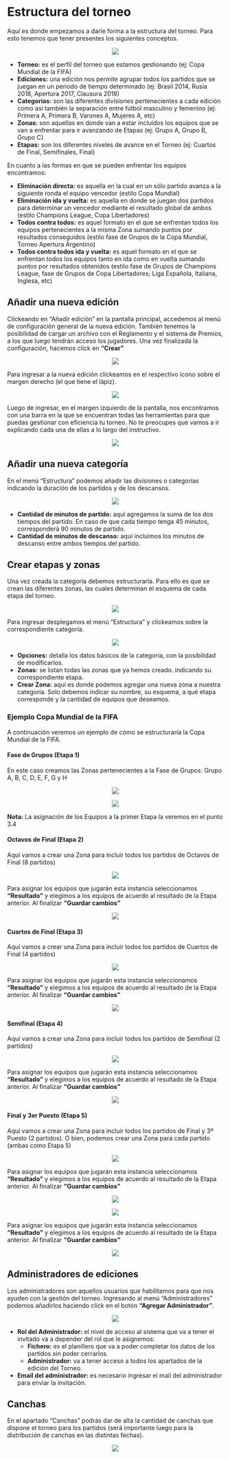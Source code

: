 # Estructura del torneo

Aquí es donde empezamos a darle forma a la estructura del torneo. Para esto tenemos que  tener presentes los siguientes conceptos.

<p align="center"><img src="images/estructura1.png"></p>

- <strong>Torneo:</strong> es el perfil  del torneo que estamos gestionando (ej: Copa Mundial de la FIFA)
- <strong>Ediciones:</strong> una edición nos permite agrupar todos los partidos que se juegan en un periodo de tiempo determinado (ej: Brasil 2014, Rusia 2018, Apertura 2017, Clausura 2018)
- <strong>Categorias:</strong> son las diferentes divisiones pertenecientes a cada edición como así también la separación entre fútbol masculino y femenino (ej: Primera A, Primera B, Varones A, Mujeres A, etc)
- <strong>Zonas:</strong> son aquellas en donde van a estar incluídos los equipos que se van a enfrentar para ir avanzando de Etapas (ej: Grupo A, Grupo B, Grupo C)
- <strong>Etapas:</strong> son los diferentes niveles de avance en el Torneo (ej: Cuartos de Final, Semifinales, Final)

En cuanto a las formas en que se pueden enfrentar los equipos encontramos:

- <strong>Eliminación directa:</strong> es aquella en la cual en un sólo partido avanza a la siguiente ronda el equipo vencedor (estilo Copa Mundial)
- <strong>Eliminación ida y vuelta:</strong> es aquella en donde se juegan dos partidos para determinar un vencedor mediante el resultado global de ambos (estilo Champions League, Copa Libertadores)
- <strong>Todos contra todos:</strong> es aquel formato en el que se enfrentan todos los equipos pertenecientes a la misma Zona sumando puntos por resultados conseguidos (estilo fase de Grupos de la Copa Mundial, Torneo Apertura Argentino)
- <strong>Todos contra todos ida y vuelta:</strong> es aquel formato en el que se enfrentan todos los equipos tanto en ida como en vuelta sumando puntos por resultados obtenidos (estilo fase de Grupos de Champions League, fase de Grupos de Copa Libertadores; Liga Española, Italiana, Inglesa, etc)

## Añadir una nueva edición

Clickeando en “Añadir edición” en la pantalla principal, accedemos al menú de configuración general de la nueva edición. También tenemos la posibilidad de cargar un archivo con el Reglamento y el sistema de Premios, a los que luego tendrán acceso los jugadores.
Una vez finalizada la configuración, hacemos click en <strong>“Crear”</strong>

<p align="center"><img src="images/estructura2.png"></p>

Para ingresar a la nueva edición clickeamos en el respectivo ícono sobre el margen derecho (el que tiene el lápiz).

<p align="center"><img src="images/estructura3.png"></p>

Luego de ingresar, en el margen izquierdo de la pantalla, nos encontramos con una barra en la que se encuentran todas las herramientas para que puedas gestionar con eficiencia tu torneo. No te preocupes que vamos a ir explicando cada una de ellas a lo largo del instructivo.

<p align="center"><img src="images/estructura4.png"></p>

## Añadir una  nueva categoría

En el menú “Estructura” podemos añadir las  divisiones o categorías indicando la duración de los partidos y de los descansos.

<p align="center"><img src="images/estructura5.png"></p>

- <strong>Cantidad de minutos de partido:</strong> aquí agregamos la suma de los dos tiempos del partido. En caso de que cada tiempo tenga 45 minutos, corresponderá 90 minutos de partido.
- <strong>Cantidad de minutos de descanso:</strong> aquí incluimos los minutos de descanso entre ambos tiempos del partido.


## Crear etapas y zonas

Una vez creada la categoría debemos estructurarla. Para ello es que se crean las diferentes zonas, las cuales determinan el esquema de cada etapa del torneo. 

<p align="center"><img src="images/estructura6.png"></p>

Para ingresar desplegamos el menú “Estructura” y clickeamos sobre la correspondiente categoría.

<p align="center"><img src="images/estructura7.png"></p>

- <strong>Opciones:</strong> detalla los datos básicos de la categoría, con la posibilidad de modificarlos.
- <strong>Zonas:</strong> se listan todas las zonas que ya hemos creado. indicando su correspondiente etapa.
- <strong>Crear Zona:</strong> aquí es donde podemos agregar una nueva zona a nuestra categoría. Solo debemos indicar su nombre, su esquema, a qué etapa corresponde y la cantidad de equipos que deseamos.

### Ejemplo Copa Mundial de la FIFA

A continuación veremos un ejemplo de cómo se estructuraría la Copa Mundial de la FIFA.

#### Fase de Grupos (Etapa 1)

En este caso creamos las Zonas pertenecientes a la Fase de Grupos: Grupo A, B, C, D, E, F, G y H

<p align="center"><img src="images/estructura8.png"></p>
<p align="center"><img src="images/estructura9.png"></p>

<strong>Nota:</strong> La asignación de los Equipos a la primer Etapa la veremos en el punto 3.4

#### Octavos de Final (Etapa 2)

Aquí vamos a crear una Zona para incluir todos los partidos de Octavos de Final (8 partidos)

<p align="center"><img src="images/estructura10.png"></p>

Para asignar los equipos que jugarán esta instancia seleccionamos <strong>“Resultado”</strong> y elegimos a los equipos de acuerdo al resultado de la Etapa anterior. Al finalizar <strong>“Guardar cambios”</strong>

<p align="center"><img src="images/estructura11.png"></p>

#### Cuartos de Final (Etapa 3)

Aquí vamos a crear una Zona para incluir todos los partidos de Cuartos de Final (4 partidos)

<p align="center"><img src="images/estructura12.png"></p>

Para asignar los equipos que jugarán esta instancia seleccionamos <strong>“Resultado”</strong> y elegimos a los equipos de acuerdo al resultado de la Etapa anterior. Al finalizar <strong>“Guardar cambios”</strong>

<p align="center"><img src="images/estructura13.png"></p>

#### Semifinal (Etapa 4)

Aquí vamos a crear una Zona para incluir todos los partidos de Semifinal (2 partidos)

<p align="center"><img src="images/estructura14.png"></p>

Para asignar los equipos que jugarán esta instancia seleccionamos <strong>“Resultado”</strong> y elegimos a los equipos de acuerdo al resultado de la Etapa anterior. Al finalizar <strong>“Guardar cambios”</strong>

<p align="center"><img src="images/estructura15.png"></p>

#### Final y 3er Puesto (Etapa 5)

Aquí vamos a crear una Zona para incluir todos los partidos de Final y 3º Puesto (2 partidos). O bien, podemos crear una Zona para cada partido (ambas como Etapa 5)

<p align="center"><img src="images/estructura16.png"></p>

Para asignar los equipos que jugarán esta instancia seleccionamos <strong>“Resultado”</strong> y elegimos a los equipos de acuerdo al resultado de la Etapa anterior. Al finalizar <strong>“Guardar cambios”</strong>

<p align="center"><img src="images/estructura17.png"></p>
<p align="center"><img src="images/estructura18.png"></p>

Para asignar los equipos que jugarán esta instancia seleccionamos <strong>“Resultado”</strong> y elegimos a los equipos de acuerdo al resultado de la Etapa anterior. Al finalizar <strong>“Guardar cambios”</strong>

<p align="center"><img src="images/estructura19.png"></p>

## Administradores de ediciones

Los administradores son aquellos usuarios que habilitamos para que nos ayuden con la gestión del torneo. Ingresando al menú “Administradores” podemos añadirlos haciendo click en el botón <strong>“Agregar Administrador”</strong>.

<p align="center"><img src="images/estructura20.png"></p>

- <strong>Rol del Administrador:</strong> el nivel de acceso al sistema que va a tener el invitado va a depender del rol que le asignemos:
	- <strong>Fichero:</strong> es el planillero que va a poder completar los datos de los partidos sin poder cerrarlos.
	- <strong>Administrador:</strong> va a tener acceso a todos los apartados de la edición del Torneo.
- <strong>Email del administrador:</strong> es necesario ingresar el mail del administrador para enviar la invitación.

## Canchas

En el apartado “Canchas” podrás dar de alta la cantidad de canchas que dispone el torneo para los partidos (será importante luego para la distribución de canchas en las distintas fechas).

<p align="center"><img src="images/estructura21.png"></p>
